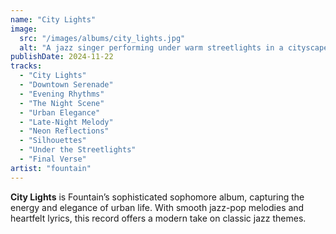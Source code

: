 ```yaml
---
name: "City Lights"
image:
  src: "/images/albums/city_lights.jpg"
  alt: "A jazz singer performing under warm streetlights in a cityscape with blurred cars and glowing signs in the background, creating an elegant and contemporary atmosphere."
publishDate: 2024-11-22
tracks:
  - "City Lights"
  - "Downtown Serenade"
  - "Evening Rhythms"
  - "The Night Scene"
  - "Urban Elegance"
  - "Late-Night Melody"
  - "Neon Reflections"
  - "Silhouettes"
  - "Under the Streetlights"
  - "Final Verse"
artist: "fountain"
---
```


**City Lights** is Fountain’s sophisticated sophomore album, capturing the energy and elegance of urban life. With smooth jazz-pop melodies and heartfelt lyrics, this record offers a modern take on classic jazz themes.
